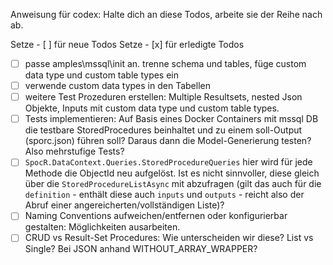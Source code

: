 Anweisung für codex:
Halte dich an diese Todos, arbeite sie der Reihe nach ab.

Setze - [ ] für neue Todos
Setze - [x] für erledigte Todos

- [ ] passe amples\mssql\init an. trenne schema und tables, füge custom data type und custom table types ein
- [ ] verwende custom data types in den Tabellen
- [ ] weitere Test Prozeduren erstellen: Multiple Resultsets, nested Json Objekte, Inputs mit custom data type und custom table types.
- [ ] Tests implementieren: Auf Basis eines Docker Containers mit mssql DB die testbare StoredProcedures beinhaltet und zu einem soll-Output (sporc.json) führen soll? Daraus dann die Model-Generierung testen? Also mehrstufige Tests?
- [ ] `SpocR.DataContext.Queries.StoredProcedureQueries` hier wird für jede Methode die ObjectId neu aufgelöst. Ist es nicht sinnvoller, diese gleich über die `StoredProcedureListAsync` mit abzufragen (gilt das auch für die `definition` - enthält diese auch `inputs` und `outputs` - reicht also der Abruf einer angereicherten/vollständigen Liste)?
- [ ] Naming Conventions aufweichen/entfernen oder konfigurierbar gestalten: Möglichkeiten ausarbeiten.
- [ ] CRUD vs Result-Set Procedures: Wie unterscheiden wir diese? List vs Single? Bei JSON anhand WITHOUT_ARRAY_WRAPPER?
